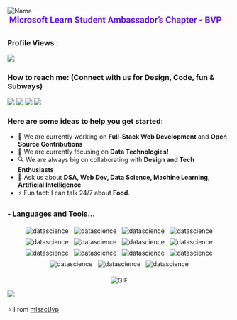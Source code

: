 ![Name](https://github.com/sharannyobasu/sharannyobasu/blob/master/Hello(1).gif)
![alt text](https://github.com/mlsacbvp/mlsacbvp/blob/master/name.png?raw=true)


 ### Profile Views :<br>
  <img src="https://profile-counter.glitch.me/mlsacbvp/count.svg" />


### How to reach me: <strong>(Connect with us for Design, Code, fun & Subways)</strong>

<img src="https://img.shields.io/badge/mlscbvp@gmail.com-%23D14836.svg?&style=for-the-badge&logo=gmail&logoColor=white" href="mlscbvp@gmail.com">   <a  href="https://www.instagram.com/mlsac_Bvcoe/"><img src="https://img.shields.io/badge/@mlsac_Bvcoe-%23E4405F.svg?&style=for-the-badge&logo=instagram&logoColor=white"></a>   <a href="www.linkedin.com/company/microsoft-learn-student-chapter-mlsc-bvp/"><img src="https://img.shields.io/badge/MLSAC-BVP-%230077B5.svg?&style=for-the-badge&logo=linkedin&logoColor=white" ></a>   <a  href="https://twitter.com/@mlscBvp"><img src="https://img.shields.io/badge/@mlscBvp-%2312100E.svg?&style=for-the-badge&logo=medium&logoColor=white"></a>

### Here are some ideas to help you get started:

- 🔭 We are  currently working on <strong>Full-Stack Web Development</strong> and <strong>Open Source Contributions</strong>
- 🌱 We are currently focusing on  <strong>Data Technologies!</strong>
- 🔍 We are always big on collaborating with <strong>Design and Tech Enthusiasts</strong>
- 💬 Ask us about <strong>DSA, Web Dev, Data Science, Machine Learning, Artificial Intelligence </strong>
- ⚡ Fun fact: I can talk 24/7 about <strong>Food</strong>.


### - Languages and Tools...

<p align="center">
  <img src = "https://img.shields.io/badge/Python-FFD43B?style=for-the-badge&logo=python&logoColor=darkgreen"  alt="datascience" style="vertical-align:top; margin:4px" >
  <img src = "https://img.shields.io/badge/C%2B%2B-00599C?style=for-the-badge&logo=c%2B%2B&logoColor=white"  alt="datascience" style="vertical-align:top; margin:4px" >
  <img src = "https://img.shields.io/badge/TensorFlow-FF6F00?style=for-the-badge&logo=TensorFlow&logoColor=white"  alt="datascience" style="vertical-align:top; margin:4px" > 
  <img src = "https://img.shields.io/badge/Plotly-239120?style=for-the-badge&logo=plotly&logoColor=white"  alt="datascience" style="vertical-align:top; margin:4px" >
  <img src = "https://img.shields.io/badge/Keras-D00000?style=for-the-badge&logo=Keras&logoColor=white"  alt="datascience" style="vertical-align:top; margin:4px" >
  <img src = "https://img.shields.io/badge/MySQL-00000F?style=for-the-badge&logo=mysql&logoColor=white"  alt="datascience" style="vertical-align:top; margin:4px" >
  <img src = "https://img.shields.io/badge/Django-092E20?style=for-the-badge&logo=django&logoColor=white"  alt="datascience" style="vertical-align:top; margin:4px" >
  <img src = "https://img.shields.io/badge/PowerBI-F2C811?style=for-the-badge&logo=Power%20BI&logoColor=white"  alt="datascience" style="vertical-align:top; margin:4px" >
  <img src = "https://img.shields.io/badge/Oracle-F80000?style=for-the-badge&logo=oracle&logoColor=black"  alt="datascience" style="vertical-align:top; margin:4px" >
  <img src = "https://img.shields.io/badge/Figma-F24E1E?style=for-the-badge&logo=figma&logoColor=white"  alt="datascience" style="vertical-align:top; margin:4px" > 
  <img src = "https://img.shields.io/badge/Adobe%20Creative%20Cloud-DA1F26?style=for-the-badge&logo=Adobe%20Creative%20Cloud&logoColor=white"  alt="datascience" style="vertical-align:top; margin:4px" > 
  <img src = "https://img.shields.io/badge/Adobe%20XD-470137?style=for-the-badge&logo=Adobe%20XD&logoColor=#FF61F6"  alt="datascience" style="vertical-align:top; margin:4px" > 
  <img src = "https://img.shields.io/badge/Canva-%2300C4CC.svg?&style=for-the-badge&logo=Canva&logoColor=white"  alt="datascience" style="vertical-align:top; margin:4px" > 
   <img src = "https://img.shields.io/badge/Medium-12100E?style=for-the-badge&logo=medium&logoColor=white"  alt="datascience" style="vertical-align:top; margin:4px" >
    <img src = "https://img.shields.io/badge/dev.to-0A0A0A?style=for-the-badge&logo=devdotto&logoColor=white"  alt="datascience" style="vertical-align:top; margin:4px" >

   
<p align="center"><img align="center" height="200px" width="200px" alt="GIF" src="https://media4.giphy.com/media/lnJ2TVXSgCGNC0Nxyn/giphy.gif?cid=ecf05e47qtffg5m9x3d0k914ywilwf4jjfngqeaq9p2ihsy0&rid=giphy.gif&ct=g" />
<p align="center"></p>


<img src="https://github-readme-stats.vercel.app/api?username=mlsacbvp&show_icons=true&title_color=03fc90&icon_color=03fc90&text_color=03fc90&bg_color=002b19">

⭐️ From [mlsacBvp](https://github.com/mlsacbvp)

